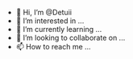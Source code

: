- 👋 Hi, I’m @Detuii
- 👀 I’m interested in ...
- 🌱 I’m currently learning ...
- 💞️ I’m looking to collaborate on ...
- 📫 How to reach me ...

<!---
Detuii/Detuii is a ✨ special ✨ repository because its `README.md` (this file) appears on your GitHub profile.
You can click the Preview link to take a look at your changes.
--->
